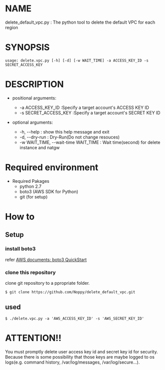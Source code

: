 # NAME
delete_default_vpc.py : The python tool to delete the default VPC for each region
# SYNOPSIS
    usage: delete.vpc.py [-h] [-d] [-w WAIT_TIME] -a ACCESS_KEY_ID -s SECRET_ACCESS_KEY 

# DESCRIPTION
- positional arguments:
    - -a ACCESS_KEY_ID     :Specify a target account's ACCESS KEY ID
    - -s SECRET_ACCESS_KEY :Specify a target account's SECRET KEY ID
    
- optional arguments:  
    - -h, --help : show this help message and exit  
    - -d, --dry-run : Dry-Run(Do not change resouces)
    - -w WAIT_TIME, --wait-time WAIT_TIME : Wait time(second) for delete instance and natgw
# Required environment
- Required Pakages
    - python 2.7
    - boto3 (AWS SDK for Python)
    - git (for setup)
# How to
## Setup
### install boto3
refer [AWS documents: boto3 QuickStart](https://boto3.amazonaws.com/v1/documentation/api/latest/guide/quickstart.html)
### clone this repository
clone git repository to a ppropriate folder.

    $ git clone https://github.com/Noppy/delete_default_vpc.git

## used
    $ ./delete.vpc.py -a 'AWS_ACCESS_KEY_ID' -s 'AWS_SECRET_KEY_ID'
# ATTENTION!! 
You must promptly delete user access key id and secret key id for security. Because there is some possibility that those keys are maybe logged to os  logs(e.g. command history, /var/log/messages, /var/log/secure...).
